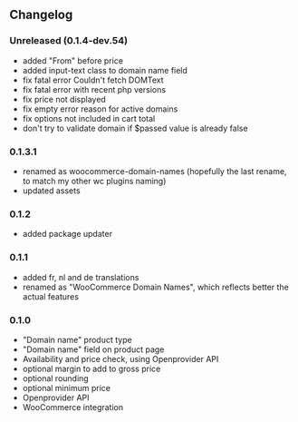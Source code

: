 ## Changelog

### Unreleased (0.1.4-dev.54)
- added "From" before price
- added input-text class to domain name field
- fix fatal error Couldn't fetch DOMText
- fix fatal error with recent php versions
- fix price not displayed
- fix empty error reason for active domains
- fix options not included in cart total
- don't try to validate domain if $passed value is already false

### 0.1.3.1
- renamed as woocommerce-domain-names (hopefully the last rename, to match my other wc plugins naming)
- updated assets

### 0.1.2
- added package updater

### 0.1.1
- added fr, nl and de translations
- renamed as "WooCommerce Domain Names", which reflects better the actual features

### 0.1.0

- "Domain name" product type
- "Domain name" field on product page
- Availability and price check, using Openprovider API
- optional margin to add to gross price
- optional rounding
- optional minimum price
- Openprovider API
- WooCommerce integration
